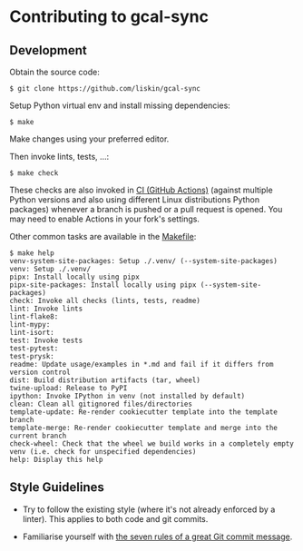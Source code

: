 # Contributing to gcal-sync

## Development

Obtain the source code:

    $ git clone https://github.com/liskin/gcal-sync

Setup Python virtual env and install missing dependencies:

    $ make

Make changes using your preferred editor.

Then invoke lints, tests, …:

    $ make check

These checks are also invoked in [CI (GitHub Actions)][ci] (against multiple
Python versions and also using different Linux distributions Python packages)
whenever a branch is pushed or a pull request is opened. You may need to
enable Actions in your fork's settings.

Other common tasks are available in the [Makefile](Makefile):

<!-- include tests/readme/make-help.md -->
<!--
    $ cd "$TESTDIR"/../..

    $ function make {
    >   command make --no-print-directory COLUMNS=120 "$@" 2>/dev/null
    > }
-->

    $ make help
    venv-system-site-packages: Setup ./.venv/ (--system-site-packages)
    venv: Setup ./.venv/
    pipx: Install locally using pipx
    pipx-site-packages: Install locally using pipx (--system-site-packages)
    check: Invoke all checks (lints, tests, readme)
    lint: Invoke lints
    lint-flake8:
    lint-mypy:
    lint-isort:
    test: Invoke tests
    test-pytest:
    test-prysk:
    readme: Update usage/examples in *.md and fail if it differs from version control
    dist: Build distribution artifacts (tar, wheel)
    twine-upload: Release to PyPI
    ipython: Invoke IPython in venv (not installed by default)
    clean: Clean all gitignored files/directories
    template-update: Re-render cookiecutter template into the template branch
    template-merge: Re-render cookiecutter template and merge into the current branch
    check-wheel: Check that the wheel we build works in a completely empty venv (i.e. check for unspecified dependencies)
    help: Display this help
<!-- end include tests/readme/make-help.md -->

[ci]: https://github.com/liskin/gcal-sync/actions

## Style Guidelines

* Try to follow the existing style (where it's not already enforced by a
  linter). This applies to both code and git commits.

* Familiarise yourself with [the seven rules of a great Git commit
  message](https://cbea.ms/git-commit/#seven-rules).
